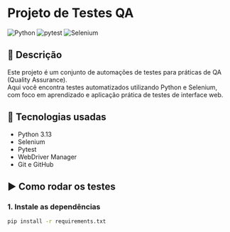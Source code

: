 # Projeto de Testes QA
![Python](https://img.shields.io/badge/Python-3.13-blue)
![pytest](https://img.shields.io/badge/pytest-8.4.1-orange)
![Selenium](https://img.shields.io/badge/Selenium-4-green)

## 🧪 Descrição
Este projeto é um conjunto de automações de testes para práticas de QA (Quality Assurance).  
Aqui você encontra testes automatizados utilizando Python e Selenium, com foco em aprendizado e aplicação prática de testes de interface web.

## 🚀 Tecnologias usadas
- Python 3.13  
- Selenium  
- Pytest  
- WebDriver Manager  
- Git e GitHub

## ▶️ Como rodar os testes

### 1. Instale as dependências
```bash
pip install -r requirements.txt

